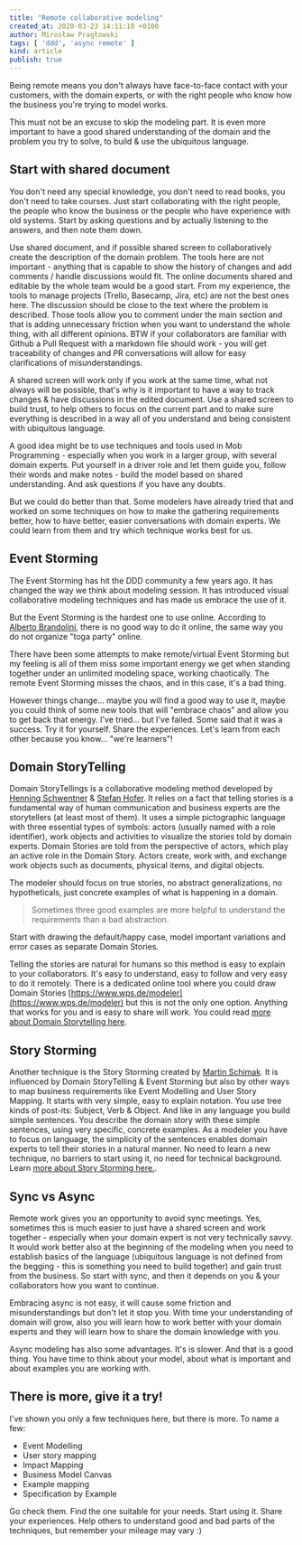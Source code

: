 ```yaml
---
title: "Remote collaborative modeling"
created_at: 2020-03-23 14:11:18 +0100
author: Mirosław Pragłowski
tags: [ 'ddd', 'async remote' ]
kind: article
publish: true
---
```


Being remote means you don't always have face-to-face contact with your customers, with the domain experts, or with the right people who know how the business you're trying to model works.

This must not be an excuse to skip the modeling part. It is even more important to have a good shared understanding of the domain and the problem you try to solve, to build & use the ubiquitous language.

<!-- more -->

## Start with shared document

You don't need any special knowledge, you don't need to read books, you don't need to take courses. Just start collaborating with the right people, the people who know the business or the people who have experience with old systems.  Start by asking questions and by actually listening to the answers, and then note them down.

Use shared document, and if possible shared screen to collaboratively create the description of the domain problem. The tools here are not important - anything that is capable to show the history of changes and add comments / handle discussions would fit. The online documents shared and editable by the whole team would be a good start.
From my experience, the tools to manage projects (Trello, Basecamp, Jira, etc) are not the best ones here. The discussion should be close to the text where the problem is described. Those tools allow you to comment under the main section and that is adding unnecessary friction when you want to understand the whole thing, with all different opinions.
BTW if your collaborators are familiar with Github a Pull Request with a markdown file should work - you will get traceability of changes and PR conversations will allow for easy clarifications of misunderstandings.

A shared screen will work only if you work at the same time, what not always will be possible, that's why is it important to have a way to track changes & have discussions in the edited document. Use a shared screen to build trust, to help others to focus on the current part and to make sure everything is described in a way all of you understand and being consistent with ubiquitous language.

A good idea might be to use techniques and tools used in Mob Programming - especially when you work in a larger group, with several domain experts. Put yourself in a driver role and let them guide you, follow their words and make notes - build the model based on shared understanding. And ask questions if you have any doubts.

But we could do better than that. Some modelers have already tried that and worked on some techniques on how to make the gathering requirements better, how to have better, easier conversations with domain experts. We could learn from them and try which technique works best for us.

## Event Storming

The Event Storming has hit the DDD community a few years ago. It has changed the way we think about modeling session. It has introduced visual collaborative modeling techniques and has made us embrace the use of it.

But the Event Storming is the hardest one to use online. According to [Alberto Brandolini](https://twitter.com/ziobrando), there is no good way to do it online, the same way you do not organize "toga party" online.

There have been some attempts to make remote/virtual Event Storming but my feeling is all of them miss some important energy we get when standing together under an unlimited modeling space, working chaotically. The remote Event Storming misses the chaos, and in this case, it's a bad thing.

However things change... maybe you will find a good way to use it, maybe you could think of some new tools that will "embrace chaos" and allow you to get back that energy.
I've tried... but I've failed. Some said that it was a success. Try it for yourself. Share the experiences. Let's learn from each other because you know... "we're learners"!

## Domain StoryTelling

Domain StoryTellings is a collaborative modeling method developed by [Henning Schwentner](https://twitter.com/hschwentner) & [Stefan Hofer](https://twitter.com/hofstef).
It relies on a fact that telling stories is a fundamental way of human communication and business experts are the storytellers (at least most of them). It uses a simple pictographic language with three essential types of symbols:
actors (usually named with a role identifier), work objects and activities to visualize the stories told by domain experts.
Domain Stories are told from the perspective of actors, which play an active role in the Domain Story. Actors create, work with, and exchange work objects such as documents, physical items, and digital objects.

The modeler should focus on true stories, no abstract generalizations, no hypotheticals, just concrete examples of what is happening in a domain.

> Sometimes three good examples are more helpful to understand the requirements than a bad abstraction.

Start with drawing the default/happy case, model important variations and error cases as separate Domain Stories.

Telling the stories are natural for humans so this method is easy to explain to your collaborators. It's easy to understand, easy to follow and very easy to do it remotely. There is a dedicated online tool where you could draw Domain Stories [https://www.wps.de/modeler](https://www.wps.de/modeler) but this is not the only one option. Anything that works for you and is easy to share will work. You could read [more about Domain Storytelling here](https://domainstorytelling.org/#dst-explained).

## Story Storming

Another technique is the Story Storming created by [Martin Schimak](https://twitter.com/martinschimak). It is influenced by Domain StoryTelling & Event Storming but also by other ways to map business requirements like Event Modelling and User Story Mapping. It starts with very simple, easy to explain notation. You use tree kinds of post-its: Subject, Verb & Object. And like in any language you build simple sentences. You describe the domain story with these simple sentences, using very specific, concrete examples. As a modeler you have to focus on language, the simplicity of the sentences enables domain experts to tell their stories in a natural manner. No need to learn a new technique, no barriers to start using it, no need for technical background.
Learn [more about Story Storming here.](https://medium.com/plexiti/story-storming-191756f57387).

## Sync vs Async

Remote work gives you an opportunity to avoid sync meetings. Yes, sometimes this is much easier to just have a shared screen and work together - especially when your domain expert is not very technically savvy. It would work better also at the beginning of the modeling when you need to establish basics of the language (ubiquitous language is not defined from the begging - this is something you need to build together) and gain trust from the business. So start with sync, and then it depends on you & your collaborators how you want to continue.

Embracing async is not easy, it will cause some friction and misunderstandings but don't let it stop you. With time your understanding of domain will grow, also you will learn how to work better with your domain experts and they will learn how to share the domain knowledge with you.

Async modeling has also some advantages. It's is slower. And that is a good thing. You have time to think about your model, about what is important and about examples you are working with.

## There is more, give it a try!

I've shown you only a few techniques here, but there is more. To name a few:

* Event Modelling
* User story mapping
* Impact Mapping
* Business Model Canvas
* Example mapping
* Specification by Example

Go check them. Find the one suitable for your needs. Start using it. Share your experiences. Help others to understand good and bad parts of the techniques, but remember your mileage may vary :)
